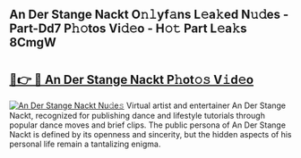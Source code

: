 ## An Der Stange Nackt O𝚗𝚕yf𝚊ns L𝚎a𝚔ed N𝚞𝚍es - Part-Dd7 P𝚑𝚘tos Vi𝚍𝚎o - H𝚘𝚝 Part L𝚎a𝚔s 8CmgW

# <h2><a href="http://kf1gmf2.oniu.top/?m=An+Der+Stange+Nackt">🔗👉 🔴 An Der Stange Nackt P𝚑ot𝚘𝚜 V𝚒d𝚎o</a></h2>

[![An Der Stange Nackt Nu𝚍e𝚜](https://i.imgur.com/0qMVB7G.gif)](http://kf1gmf2.oniu.top/?m=An+Der+Stange+Nackt)
Virtual artist and entertainer An Der Stange Nackt, recognized for publishing dance and lifestyle tutorials through popular dance moves and brief clips. The public persona of An Der Stange Nackt is defined by its openness and sincerity, but the hidden aspects of his personal life remain a tantalizing enigma.  
